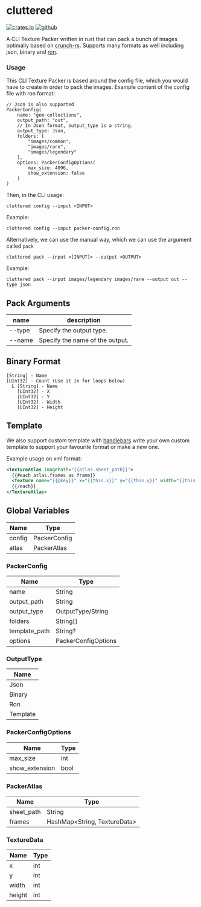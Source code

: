 # cluttered
[![crates.io][crates-svg]][crates-link] [![github][github-svg]][github-link]


A CLI Texture Packer written in rust that can pack a bunch of images optimally based on [crunch-rs](https://github.com/ChevyRay/crunch-rs). Supports many formats as well including json, binary and [ron](https://github.com/ron-rs/ron).

### Usage
This CLI Texture Packer is based around the config file, which you would have to create in order to pack the images.
Example content of the config file with ron format:
```ron
// Json is also supported
PackerConfig(
    name: "gem-collections",
    output_path: "out",
    // In Json format, output_type is a string.
    output_type: Json,
    folders: [
        "images/common",
        "images/rare",
        "images/legendary"
    ],
    options: PackerConfigOptions(
        max_size: 4096,
        show_extension: false
    )
)
```
Then, in the CLI usage:

`cluttered config --input <INPUT>`

Example:

`cluttered config --input packer-config.ron`

Alternatively, we can use the manual way, which we can use the argument called `pack`


`cluttered pack --input <[INPUT]> --output <OUTPUT>`

Example:

`cluttered pack --input images/legendary images/rare --output out --type json`

## Pack Arguments

|name         |description|
|-------------|-----------|
|--type       |Specify the output type.
|--name       |Specify the name of the output.

## Binary Format
```
[String] - Name
[UInt32] - Count (Use it in for loops below)
  L [String] - Name
    [UInt32] - X
    [UInt32] - Y
    [UInt32] - Width
    [UInt32] - Height
```

[crates-svg]: https://img.shields.io/crates/v/cluttered.svg
[github-svg]: https://img.shields.io/github/v/release/Terria-K/cluttered
[github-link]: https://github.com/Terria-K/cluttered/releases
[crates-link]: https://crates.io/crates/cluttered

## Template
We also support custom template with [handlebars](https://handlebarsjs.com/guide/block-helpers.html) write your own custom template to support your favourite format or make a new one.

Example usage on xml format:
```xml
<TextureAtlas imagePath="{{atlas.sheet_path}}">
  {{#each atlas.frames as frame}}
  <Texture name="{{@key}}" x="{{this.x}}" y="{{this.y}}" width="{{this.width}}" height="{{this.height}}"/>
  {{/each}}
</TextureAtlas>
```

## Global Variables
|Name         |Type       |
|-------------|-----------|
|config       |PackerConfig
|atlas        |PackerAtlas


### PackerConfig

|Name         |Type       |
|-------------|-----------|
|name         |String
|output_path  |String
|output_type  |OutputType/String
|folders      |String[]
|template_path|String?
|options      |PackerConfigOptions

### OutputType
|Name         |
|-------------|
|Json         |
|Binary       |
|Ron          |
|Template     |


### PackerConfigOptions
|Name          |Type       |
|--------------|-----------|
|max_size      |int
|show_extension|bool


### PackerAtlas
|Name          |Type       |
|--------------|-----------|
|sheet_path    |String
|frames        |HashMap<String, TextureData>

### TextureData
|Name          |Type       |
|--------------|-----------|
|x             |int
|y             |int
|width         |int
|height        |int
